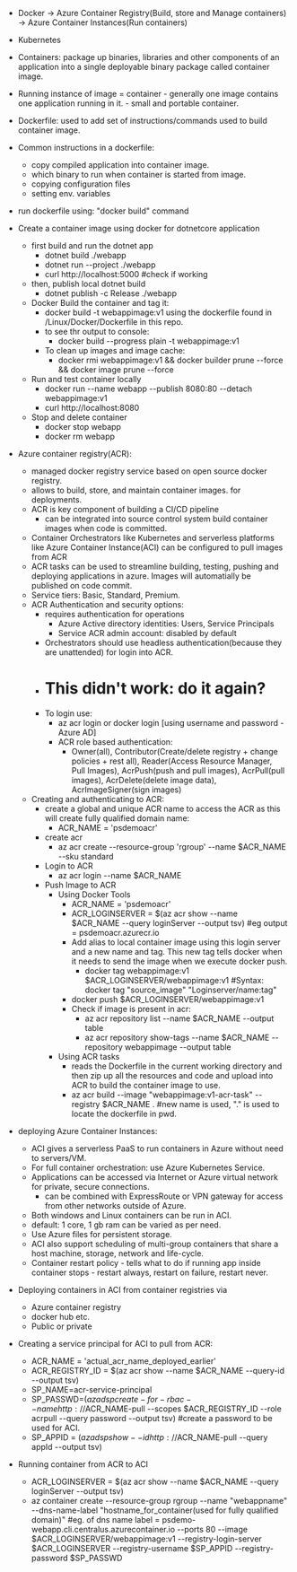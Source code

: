 - Docker -> Azure Container Registry(Build, store and Manage containers) -> Azure Container Instances(Run containers)
- Kubernetes
- Containers: package up binaries, libraries and other components of an application into a single deployable binary package called container image.
- Running instance of image = container - generally one image contains one application running in it. - small and portable container.
- Dockerfile: used to add set of instructions/commands used to build container image.
- Common instructions in a dockerfile:
  - copy compiled application into container image.
  - which binary to run when container is started from image.
  - copying configuration files
  - setting env. variables
- run dockerfile using: "docker build" command
- Create a container image using docker for dotnetcore application
  - first build and run the dotnet app
    - dotnet build ./webapp
    - dotnet run --project ./webapp
    - curl http://localhost:5000 #check if working
  - then, publish local dotnet build
    - dotnet publish -c Release ./webapp
  - Docker Build the container and tag it:
    - docker build -t webappimage:v1 using the dockerfile found in /Linux/Docker/Dockerfile in this repo.
    - to see thr output to console:
      - docker build --progress plain -t webappimage:v1
    - To clean up images and image cache: 
      - docker rmi webappimage:v1 && docker builder prune --force && docker image prune --force
  - Run and test container locally 
    - docker run --name webapp --publish 8080:80 --detach webappimage:v1
    - curl http://localhost:8080
  - Stop and delete container
    - docker stop webapp
    - docker rm webapp
  
- Azure container registry(ACR):
  - managed docker registry service based on open source docker registry.
  - allows to build, store, and maintain container images. for deployments.
  - ACR is key component of building a CI/CD pipeline
    - can be integrated into source control system build container images when code is committed.
  - Container Orchestrators like Kubernetes and serverless platforms like Azure Container Instance(ACI) can be configured to pull images from ACR
  - ACR tasks can be used to streamline building, testing, pushing and deploying applications in azure. Images will automatially be published on code commit.
  - Service tiers: Basic, Standard, Premium.
  - ACR Authentication and security options:
    - requires authentication for operations
      - Azure Active directory identities: Users, Service Principals
      - Service ACR admin account: disabled by default
    - Orchestrators should use headless authentication(because they are unattended) for login into ACR.
    - # This didn't work: do it again?
    - To login use:
      - az acr login or docker login [using username and password - Azure AD]
      - ACR role based authentication:
        - Owner(all), Contributor(Create/delete registry + change policies + rest all), Reader(Access Resource Manager, Pull Images), AcrPush(push and pull images), AcrPull(pull images), AcrDelete(delete image data), AcrImageSigner(sign images)
  - Creating and authenticating to ACR:
    - create a global and unique ACR name to access the ACR as this will create fully qualified domain name:
      - ACR_NAME = 'psdemoacr'
    - create acr
      - az acr create --resource-group 'rgroup' --name $ACR_NAME --sku standard
    - Login to ACR
      - az acr login --name $ACR_NAME
    - Push Image to ACR
      - Using Docker Tools
        - ACR_NAME = 'psdemoacr'
        - ACR_LOGINSERVER = $(az acr show --name $ACR_NAME --query loginServer --output tsv)  #eg output = psdemoacr.azurecr.io
        - Add alias to local container image using this login server and a new name and tag. This new tag tells docker when it needs to send the image when we execute docker push.
          - docker tag webappimage:v1 $ACR_LOGINSERVER/webappimage:v1     #Syntax: docker tag "source_image"  "Loginserver/name:tag"
        - docker push $ACR_LOGINSERVER/webappimage:v1
        - Check if image is present in acr:
          - az acr repository list --name $ACR_NAME --output table
          - az acr repository show-tags --name $ACR_NAME --repository webappimage --output table
      - Using ACR tasks
        - reads the Dockerfile in the current working directory and then zip up all the resources and code and upload into ACR to build the container image to use.
        - az acr build --image "webappimage:v1-acr-task" --registry $ACR_NAME .    #new name is used, "." is used to locate the dockerfile in pwd.

- deploying Azure Container Instances:
  - ACI gives a serverless PaaS to run containers in Azure without need to servers/VM.
  - For full container orchestration: use Azure Kubernetes Service.
  - Applications can be accessed via Internet or Azure virtual network for private, secure connections.
    - can be combined with ExpressRoute or VPN gateway for access from other networks outside of Azure.
  - Both windows and Linux containers can be run in ACI.
  - default: 1 core, 1 gb ram can be varied as per need.
  - Use Azure files for persistent storage.
  - ACI also support scheduling of multi-group containers that share a host machine, storage, network and life-cycle.
  - Container restart policy - tells what to do if running app inside container stops - restart always, restart on failure, restart never.
- Deploying containers in ACI from container registries via
  - Azure container registry
  - docker hub etc.
  - Public or private
- Creating a service principal for ACI to pull from ACR:
  - ACR_NAME = 'actual_acr_name_deployed_earlier'
  - ACR_REGISTRY_ID = $(az acr show --name $ACR_NAME --query-id --output tsv)
  - SP_NAME=acr-service-principal
  - SP_PASSWD=$(az ad sp create-for-rbac --name http://$ACR_NAME-pull --scopes $ACR_REGISTRY_ID --role acrpull --query password --output tsv)  #create a password to be used for ACI.
  - SP_APPID = $(az ad sp show --id http://$ACR_NAME-pull --query appId --output tsv)
- Running container from ACR to ACI
  - ACR_LOGINSERVER = $(az acr show --name $ACR_NAME --query loginServer --output tsv)
  - az container create 
    --resource-group rgroup 
    --name "webappname" 
    --dns-name-label "hostname_for_container(used for fully qualified domain)"  #eg. of dns name label = psdemo-webapp.cli.centralus.azurecontainer.io
    --ports 80 --image $ACR_LOGINSERVER/webappimage:v1 
    --registry-login-server $ACR_LOGINSERVER
    --registry-username $SP_APPID
    --registry-password $SP_PASSWD
  
